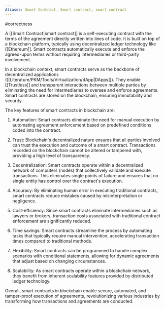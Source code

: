 ```yaml
---
Aliases: Smart Contract, Smart contract, smart contract
---
```

#correctness 

A [[Smart Contract|smart contract]] is a self-executing contract with the terms of the agreement directly written into lines of code. It is built on top of a blockchain platform, typically using decentralized ledger technology like [[Ethereum]]. Smart contracts automatically execute and enforce the agreed-upon terms without requiring intermediaries or third-party involvement.

In a blockchain context, smart contracts serve as the backbone of decentralized applications ([[Literature/PKM/Tools/Virtualization/dApp|DApps]]). They enable [[Trustless]] and transparent interactions between multiple parties by eliminating the need for intermediaries to oversee and enforce agreements. Smart contracts are stored on the blockchain, ensuring immutability and security.

The key features of smart contracts in blockchain are:

1. Automation: Smart contracts eliminate the need for manual execution by automating agreement enforcement based on predefined conditions coded into the contract.

2. Trust: Blockchain's decentralized nature ensures that all parties involved can trust the execution and outcome of a smart contract. Transactions recorded on the blockchain cannot be altered or tampered with, providing a high level of transparency.

3. Decentralization: Smart contracts operate within a decentralized network of computers (nodes) that collectively validate and execute transactions. This eliminates single points of failure and ensures that no single entity has control over the contract's execution.

4. Accuracy: By eliminating human error in executing traditional contracts, smart contracts reduce mistakes caused by misinterpretation or negligence.

5. Cost-efficiency: Since smart contracts eliminate intermediaries such as lawyers or brokers, transaction costs associated with traditional contract enforcement are significantly reduced.

6. Time savings: Smart contracts streamline the process by automating tasks that typically require manual intervention, accelerating transaction times compared to traditional methods.

7. Flexibility: Smart contracts can be programmed to handle complex scenarios with conditional statements, allowing for dynamic agreements that adjust based on changing circumstances.

8. Scalability: As smart contracts operate within a blockchain network, they benefit from inherent scalability features provided by distributed ledger technology.

Overall, smart contracts in blockchain enable secure, automated, and tamper-proof execution of agreements, revolutionizing various industries by transforming how transactions and agreements are conducted.